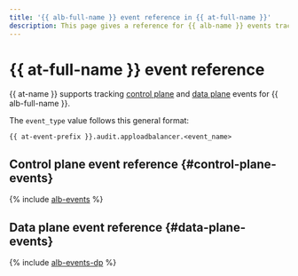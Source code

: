```yaml
---
title: '{{ alb-full-name }} event reference in {{ at-full-name }}'
description: This page gives a reference for {{ alb-name }} events tracked in {{ at-name }}.
---
```


# {{ at-full-name }} event reference

{{ at-name }} supports tracking [control plane](../audit-trails/concepts/format.md) and [data plane](../audit-trails/concepts/format-data-plane.md) events for {{ alb-full-name }}.

The `event_type` value follows this general format:

```text
{{ at-event-prefix }}.audit.apploadbalancer.<event_name>
```
## Control plane event reference {#control-plane-events}

{% include [alb-events](../_includes/audit-trails/events/alb-events.md) %}

## Data plane event reference {#data-plane-events}

{% include [alb-events-dp](../_includes/audit-trails/events/alb-events-dp.md) %}